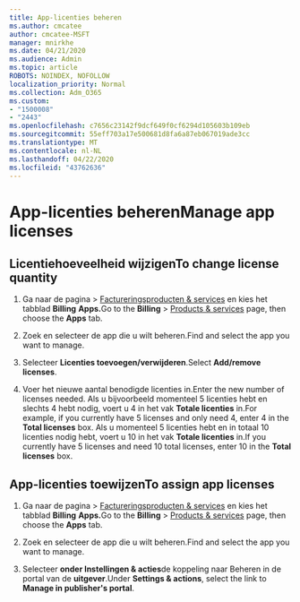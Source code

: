 ```yaml
---
title: App-licenties beheren
ms.author: cmcatee
author: cmcatee-MSFT
manager: mnirkhe
ms.date: 04/21/2020
ms.audience: Admin
ms.topic: article
ROBOTS: NOINDEX, NOFOLLOW
localization_priority: Normal
ms.collection: Adm_O365
ms.custom:
- "1500008"
- "2443"
ms.openlocfilehash: c7656c23142f9dcf649f0cf6294d105603b109eb
ms.sourcegitcommit: 55eff703a17e500681d8fa6a87eb067019ade3cc
ms.translationtype: MT
ms.contentlocale: nl-NL
ms.lasthandoff: 04/22/2020
ms.locfileid: "43762636"
---
```

# <a name="manage-app-licenses"></a><span data-ttu-id="eb04c-102">App-licenties beheren</span><span class="sxs-lookup"><span data-stu-id="eb04c-102">Manage app licenses</span></span>

## <a name="to-change-license-quantity"></a><span data-ttu-id="eb04c-103">Licentiehoeveelheid wijzigen</span><span class="sxs-lookup"><span data-stu-id="eb04c-103">To change license quantity</span></span>

1. <span data-ttu-id="eb04c-104">Ga naar de pagina > [Factureringsproducten & services](https://go.microsoft.com/fwlink/p/?linkid=842054) en kies het tabblad **Billing** **Apps.**</span><span class="sxs-lookup"><span data-stu-id="eb04c-104">Go to the **Billing** > [Products & services](https://go.microsoft.com/fwlink/p/?linkid=842054) page, then choose the **Apps** tab.</span></span>

2. <span data-ttu-id="eb04c-105">Zoek en selecteer de app die u wilt beheren.</span><span class="sxs-lookup"><span data-stu-id="eb04c-105">Find and select the app you want to manage.</span></span>  

3. <span data-ttu-id="eb04c-106">Selecteer **Licenties toevoegen/verwijderen**.</span><span class="sxs-lookup"><span data-stu-id="eb04c-106">Select **Add/remove licenses**.</span></span>

4. <span data-ttu-id="eb04c-107">Voer het nieuwe aantal benodigde licenties in.</span><span class="sxs-lookup"><span data-stu-id="eb04c-107">Enter the new number of licenses needed.</span></span> <span data-ttu-id="eb04c-108">Als u bijvoorbeeld momenteel 5 licenties hebt en slechts 4 hebt nodig, voert u 4 in het vak **Totale licenties** in.</span><span class="sxs-lookup"><span data-stu-id="eb04c-108">For example, if you currently have 5 licenses and only need 4, enter 4 in the **Total licenses** box.</span></span> <span data-ttu-id="eb04c-109">Als u momenteel 5 licenties hebt en in totaal 10 licenties nodig hebt, voert u 10 in het vak **Totale licenties** in.</span><span class="sxs-lookup"><span data-stu-id="eb04c-109">If you currently have 5 licenses and need 10 total licenses, enter 10 in the **Total licenses** box.</span></span>

## <a name="to-assign-app-licenses"></a><span data-ttu-id="eb04c-110">App-licenties toewijzen</span><span class="sxs-lookup"><span data-stu-id="eb04c-110">To assign app licenses</span></span>

1. <span data-ttu-id="eb04c-111">Ga naar de pagina > [Factureringsproducten & services](https://go.microsoft.com/fwlink/p/?linkid=842054) en kies het tabblad **Billing** **Apps.**</span><span class="sxs-lookup"><span data-stu-id="eb04c-111">Go to the **Billing** > [Products & services](https://go.microsoft.com/fwlink/p/?linkid=842054) page, then choose the **Apps** tab.</span></span>

2. <span data-ttu-id="eb04c-112">Zoek en selecteer de app die u wilt beheren.</span><span class="sxs-lookup"><span data-stu-id="eb04c-112">Find and select the app you want to manage.</span></span>  

3. <span data-ttu-id="eb04c-113">Selecteer **onder Instellingen & acties**de koppeling naar Beheren in de portal van de **uitgever**.</span><span class="sxs-lookup"><span data-stu-id="eb04c-113">Under **Settings & actions**, select the link to **Manage in publisher's portal**.</span></span>